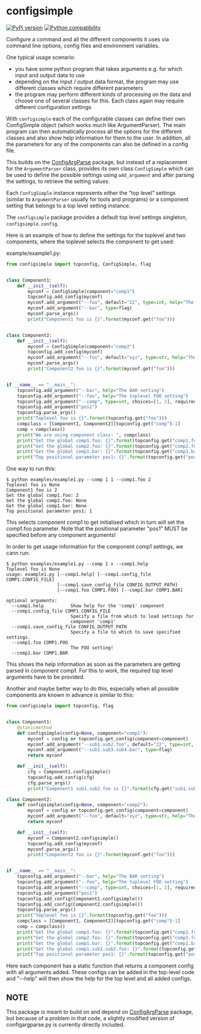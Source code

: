 # configsimple

[![PyPi version](https://img.shields.io/pypi/v/configsimple.svg)](https://pypi.python.org/pypi/configsimple/)
[![Python compatibility](https://img.shields.io/pypi/pyversions/configsimple.svg)](https://pypi.python.org/pypi/configsimple/)



Configure a command and all the different components it uses via command line options, config files and environment variables.

One typical usage scenario: 
* you have some python program that takes arguments e.g. for which input and  output data to use
* depending on the input / output data format, the program may use different classes which require different parameters
* the program may perform different kinds of processing on the data and choose one of several classes for this.
  Each class again may require different configuration settings

With `configsimple` each of the configurable classes can define their own ConfigSimple object (which works much 
like ArgumentParser). The main program can then automatically process all the options for the different classes
and also show help information for them to the user. In addition, all the parameters for any of the components
can also be defined in a config file.


This builds on the [ConfigArgParse](https://github.com/bw2/ConfigArgParse) package, but instead of a replacement 
for the `ArgumentParser` class, provides its own class `ConfigSimple`
which can be used to define the possible settings using 
`add_argument` and after parsing the settings, to retrieve the 
setting values.

Each `ConfigSimple` instance represents either the "top level" settings
(similar to `ArgumentParser` usually for tools and programs) or a component
setting that belongs to a top level setting instance.

The `configsimple` package provides a default top level settings singleton, 
`configsimple.config`.  
  
Here is an example of how to define the settings
for the toplevel and two components, where the 
toplevel selects the component to get used:

example/example1.py:
```python
from configsimple import topconfig, ConfigSimple, flag


class Component1:
    def __init__(self):
        myconf = ConfigSimple(component="comp1")
        topconfig.add_config(myconf)
        myconf.add_argument("--foo", default="22", type=int, help="The FOO setting!")
        myconf.add_argument("--bar", type=flag)
        myconf.parse_args()
        print("Component1 foo is {}".format(myconf.get("foo")))


class Component2:
    def __init__(self):
        myconf = ConfigSimple(component="comp2")
        topconfig.add_config(myconf)
        myconf.add_argument("--foo", default="xyz", type=str, help="The FOO setting, but a different one!")
        myconf.parse_args()
        print("Component2 foo is {}".format(myconf.get("foo")))


if __name__ == "__main__":
    topconfig.add_argument("--bar", help="The BAR setting")
    topconfig.add_argument("--foo", help="The toplevel FOO setting")
    topconfig.add_argument("--comp", type=int, choices=[1, 2], required=True,  help="Component number")
    topconfig.add_argument("pos1")
    topconfig.parse_args()
    print("Toplevel foo is {}".format(topconfig.get("foo")))
    compclass = [Component1, Component2][topconfig.get("comp")-1]
    comp = compclass()
    print("We are using component class: ", compclass)
    print("Get the global comp1.foo: {}".format(topconfig.get("comp1.foo")))
    print("Get the global comp2.foo: {}".format(topconfig.get("comp2.foo")))
    print("Get the global comp1.bar: {}".format(topconfig.get("comp1.bar")))
    print("Top positional parameter pos1: {}".format(topconfig.get("pos1")))
```

One way to run this:
```
$ python examples/example1.py --comp 1 1 --comp1.foo 2
Toplevel foo is None
Component1 foo is 2
Get the global comp1.foo: 2
Get the global comp2.foo: None
Get the global comp1.bar: None
Top positional parameter pos1: 1
```

This selects component comp1 to get initialised which in turn will
set the comp1.foo parameter. Note that the positional parameter
"pos1" MUST be specified before any component arguments!

In order to get usage information for the component comp1 settings,
we cann run:
```
$ python examples/example1.py --comp 1 x --comp1.help
Toplevel foo is None
usage: example1.py [--comp1.help] [--comp1.config_file COMP1.CONFIG_FILE]
                   [--comp1.save_config_file CONFIG_OUTPUT_PATH]
                   [--comp1.foo COMP1.FOO] [--comp1.bar COMP1.BAR]

optional arguments:
  --comp1.help          Show help for the 'comp1' component
  --comp1.config_file COMP1.CONFIG_FILE
                        Specify a file from which to load settings for
                        component 'comp1'
  --comp1.save_config_file CONFIG_OUTPUT_PATH
                        Specify a file to which to save specified settings.
  --comp1.foo COMP1.FOO
                        The FOO setting!
  --comp1.bar COMP1.BAR
```
This shows the help information as soon as the parameters are getting
parsed in component comp1. For this to work, the required
top level arguments have to be provided. 

Another and maybe better way to do this, especially when all possible
components are known in advance is similar to this:

```python
from configsimple import topconfig, flag


class Component1:
    @staticmethod
    def configsimple(config=None, component="comp1"):
        myconf = config or topconfig.get_config(component=component)
        myconf.add_argument("--sub1.sub2.foo", default="22", type=int, help="The FOO setting!")
        myconf.add_argument("--sub1.sub3.sub4.bar", type=flag)
        return myconf

    def __init__(self):
        cfg = Component1.configsimple()
        topconfig.add_config(cfg)
        cfg.parse_args()
        print("Component1 sub1.sub2.foo is {}".format(cfg.get("sub1.sub2.foo")))

class Component2:
    def configsimple(config=None, component="comp2"):
        myconf = config or topconfig.get_config(component=component)
        myconf.add_argument("--foo", default="xyz", type=str, help="The FOO setting, but a different one!")
        return myconf

    def __init__(self):
        myconf = Component2.configsimple()
        topconfig.add_config(myconf)
        myconf.parse_args()
        print("Component2 foo is {}".format(myconf.get("foo")))


if __name__ == "__main__":
    topconfig.add_argument("--bar", help="The BAR setting")
    topconfig.add_argument("--foo", help="The toplevel FOO setting")
    topconfig.add_argument("--comp", type=int, choices=[1, 2], required=True,  help="Component number")
    topconfig.add_argument("pos1")
    topconfig.add_config(Component1.configsimple())
    topconfig.add_config(Component2.configsimple())
    topconfig.parse_args()
    print("Toplevel foo is {}".format(topconfig.get("foo")))
    compclass = [Component1, Component2][topconfig.get("comp")-1]
    comp = compclass()
    print("Get the global comp1.foo: {}".format(topconfig.get("comp1.foo")))
    print("Get the global comp2.foo: {}".format(topconfig.get("comp2.foo")))
    print("Get the global comp1.bar: {}".format(topconfig.get("comp1.bar")))
    print("Get the global comp1.sub1.sub2.foo: {}".format(topconfig.get("comp1.sub1.sub2.foo")))
    print("Top positional parameter pos1: {}".format(topconfig.get("pos1")))
``` 

Here each component has a static function that returns a component 
config with all arguments added. These configs can be added in the 
top-level code and "--help" will then show the help for the top level
and all added configs. 




## NOTE

This package is meant to build on and depend on [ConfigArgParse](https://github.com/bw2/ConfigArgParse) package,
but because of a problem in that code, a slightly modified version of
configargparse.py is currently directly included.  
